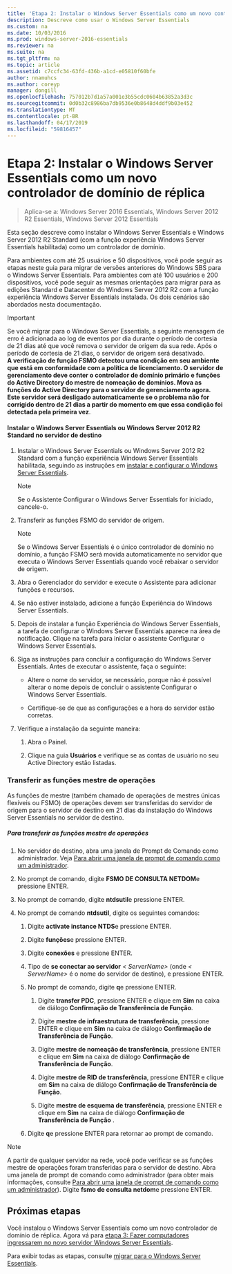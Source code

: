 ```yaml
---
title: 'Etapa 2: Instalar o Windows Server Essentials como um novo controlador de domínio de réplica'
description: Descreve como usar o Windows Server Essentials
ms.custom: na
ms.date: 10/03/2016
ms.prod: windows-server-2016-essentials
ms.reviewer: na
ms.suite: na
ms.tgt_pltfrm: na
ms.topic: article
ms.assetid: c7ccfc34-63fd-436b-a1cd-e05810f60bfe
author: nnamuhcs
ms.author: coreyp
manager: dongill
ms.openlocfilehash: 757012b7d1a57a001e3b55cdc0604b63852a3d3c
ms.sourcegitcommit: 0d0b32c8986ba7db9536e0b8648d4ddf9b03e452
ms.translationtype: MT
ms.contentlocale: pt-BR
ms.lasthandoff: 04/17/2019
ms.locfileid: "59816457"
---
```

# <a name="step-2-install-windows-server-essentials-as-a-new-replica-domain-controller"></a>Etapa 2: Instalar o Windows Server Essentials como um novo controlador de domínio de réplica

>Aplica-se a: Windows Server 2016 Essentials, Windows Server 2012 R2 Essentials, Windows Server 2012 Essentials

Esta seção descreve como instalar o Windows Server Essentials e Windows Server 2012 R2 Standard (com a função experiência Windows Server Essentials habilitada) como um controlador de domínio.  
  
 Para ambientes com até 25 usuários e 50 dispositivos, você pode seguir as etapas neste guia para migrar de versões anteriores do Windows SBS para o Windows Server Essentials. Para ambientes com até 100 usuários e 200 dispositivos, você pode seguir as mesmas orientações para migrar para as edições Standard e Datacenter do Windows Server 2012 R2 com a função experiência Windows Server Essentials instalada. Os dois cenários são abordados nesta documentação.  
  
> [!IMPORTANT]
>  Se você migrar para o Windows Server Essentials, a seguinte mensagem de erro é adicionada ao log de eventos por dia durante o período de cortesia de 21 dias até que você remova o servidor de origem da sua rede. Após o período de cortesia de 21 dias, o servidor de origem será desativado. <br> **A verificação de função FSMO detectou uma condição em seu ambiente que está em conformidade com a política de licenciamento. O servidor de gerenciamento deve conter o controlador de domínio primário e funções do Active Directory do mestre de nomeação de domínios. Mova as funções do Active Directory para o servidor de gerenciamento agora. Este servidor será desligado automaticamente se o problema não for corrigido dentro de 21 dias a partir do momento em que essa condição foi detectada pela primeira vez**.   
  
#### <a name="install-windows-server-essentials-or-windows-server-2012-r2-standard-on-the-destination-server"></a>Instalar o Windows Server Essentials ou Windows Server 2012 R2 Standard no servidor de destino  
  
1.  Instalar o Windows Server Essentials ou Windows Server 2012 R2 Standard com a função experiência Windows Server Essentials habilitada, seguindo as instruções em [instalar e configurar o Windows Server Essentials](../install/Install-and-Configure-Windows-Server-Essentials-or-Windows-Server-Essentials-Experience.md).  
  
    > [!NOTE]
    >  Se o Assistente Configurar o Windows Server Essentials for iniciado, cancele-o.  
  
2.  Transferir as funções FSMO do servidor de origem.  
  
    > [!NOTE]
    >  Se o Windows Server Essentials é o único controlador de domínio no domínio, a função FSMO será movida automaticamente no servidor que executa o Windows Server Essentials quando você rebaixar o servidor de origem.  
  
3.  Abra o Gerenciador do servidor e execute o Assistente para adicionar funções e recursos.  
  
4.  Se não estiver instalado, adicione a função Experiência do Windows Server Essentials.  
  
5.  Depois de instalar a função Experiência do Windows Server Essentials, a tarefa de configurar o Windows Server Essentials aparece na área de notificação. Clique na tarefa para iniciar o assistente Configurar o Windows Server Essentials.  
  
6.  Siga as instruções para concluir a configuração do Windows Server Essentials. Antes de executar o assistente, faça o seguinte:  
  
    -   Altere o nome do servidor, se necessário, porque não é possível alterar o nome depois de concluir o assistente Configurar o Windows Server Essentials.  
  
    -   Certifique-se de que as configurações e a hora do servidor estão corretas.  
  
7.  Verifique a instalação da seguinte maneira:  
  
    1.  Abra o Painel.  
  
    2.  Clique na guia **Usuários** e verifique se as contas de usuário no seu Active Directory estão listadas.  
  
### <a name="transfer-the-operations-master-roles"></a>Transferir as funções mestre de operações  
 As funções de mestre (também chamado de operações de mestres únicas flexíveis ou FSMO) de operações devem ser transferidas do servidor de origem para o servidor de destino em 21 dias da instalação do Windows Server Essentials no servidor de destino.  
  
##### <a name="to-transfer-the-operations-master-roles"></a>Para transferir as funções mestre de operações  
  
1.  No servidor de destino, abra uma janela de Prompt de Comando como administrador. Veja [Para abrir uma janela de prompt de comando como um administrador](https://technet.microsoft.com/library/cc947813\(v=WS.10\).aspx).  
  
2.  No prompt de comando, digite **FSMO DE CONSULTA NETDOM**e pressione ENTER.  
  
3.  No prompt de comando, digite **ntdsutil**e pressione ENTER.  
  
4.  No prompt de comando **ntdsutil**, digite os seguintes comandos:  
  
    1.  Digite **activate instance NTDS**e pressione ENTER.  
  
    2.  Digite **funções**e pressione ENTER.  
  
    3.  Digite **conexões** e pressione ENTER.  
  
    4.  Tipo de **se conectar ao servidor** *< ServerName\>*  (onde *< ServerName\>*  é o nome do servidor de destino), e pressione ENTER.  
  
    5.  No prompt de comando, digite **q**e pressione ENTER.  
  
        1.  Digite **transfer PDC**, pressione ENTER e clique em **Sim** na caixa de diálogo **Confirmação de Transferência de Função**.  
  
        2.  Digite **mestre de infraestrutura de transferência**, pressione ENTER e clique em **Sim** na caixa de diálogo **Confirmação de Transferência de Função**.  
  
        3.  Digite **mestre de nomeação de transferência**, pressione ENTER e clique em **Sim** na caixa de diálogo **Confirmação de Transferência de Função**.  
  
        4.  Digite **mestre de RID de transferência**, pressione ENTER e clique em **Sim** na caixa de diálogo **Confirmação de Transferência de Função**.  
  
        5.  Digite **mestre de esquema de transferência**, pressione ENTER e clique em **Sim** na caixa de diálogo **Confirmação de Transferência de Função** .  
  
    6.  Digite **q**e pressione ENTER para retornar ao prompt de comando.  
  
> [!NOTE]
>  A partir de qualquer servidor na rede, você pode verificar se as funções mestre de operações foram transferidas para o servidor de destino. Abra uma janela de prompt de comando como administrador (para obter mais informações, consulte [Para abrir uma janela de prompt de comando como um administrador](https://technet.microsoft.com/library/cc947813\(v=WS.10\).aspx)). Digite **fsmo de consulta netdom**e pressione ENTER.  
  
## <a name="next-steps"></a>Próximas etapas  
 Você instalou o Windows Server Essentials como um novo controlador de domínio de réplica. Agora vá para [etapa 3: Fazer computadores ingressarem no novo servidor Windows Server Essentials](Step-3--Join-computers-to-the-new-Windows-Server-Essentials-server.md).  
  
Para exibir todas as etapas, consulte [migrar para o Windows Server Essentials](Migrate-from-Previous-Versions-to-Windows-Server-Essentials-or-Windows-Server-Essentials-Experience.md).

